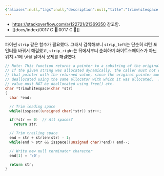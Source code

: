 ```yaml
---
{"aliases":null,"tags":null,"description":null,"title":"trimwhitespace {C}","created":"2023-09-20T14:14:59","updated":"2023-09-20T14:421287:17","dg-publish":true,"permalink":"/docs/trimwhitespace {C}/","dgPassFrontmatter":true}
---
```


- <https://stackoverflow.com/a/122721/21369350> 참고함.
- [[docs/index/0017 C 🍎\|0017 C 🍎]]
___
파이썬 `strip` 같은 함수가 필요했다. 그래서 검색해보니 `strip_left`는 단순히 리턴 포인터를 바꿔서 해결했고, `strip_right`는 뒤에서부터 순회하며 화이트스페이스가 아닌 위치 +1에 `\0`을 달아서 문제를 해결했다.

```c
// Note: This function returns a pointer to a substring of the original string.
// If the given string was allocated dynamically, the caller must not overwrite
// that pointer with the returned value, since the original pointer must be
// deallocated using the same allocator with which it was allocated.  The return
// value must NOT be deallocated using free() etc.
char *trimwhitespace(char *str)
{
  char *end;

  // Trim leading space
  while(isspace((unsigned char)*str)) str++;

  if(*str == 0)  // All spaces?
    return str;

  // Trim trailing space
  end = str + strlen(str) - 1;
  while(end > str && isspace((unsigned char)*end)) end--;

  // Write new null terminator character
  end[1] = '\0';

  return str;
}
```
